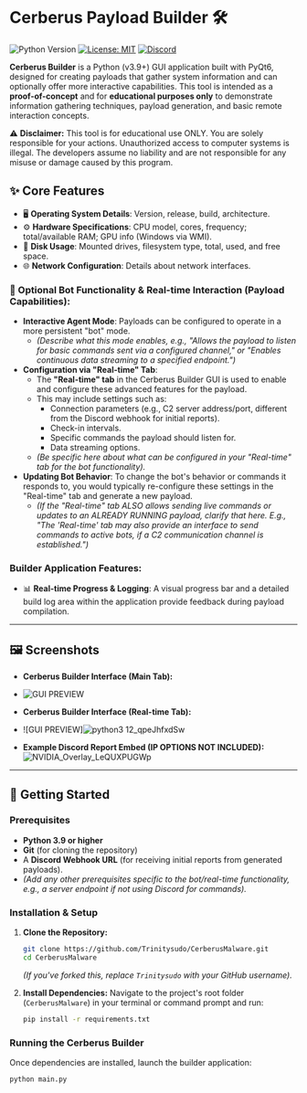 # Cerberus Payload Builder 🛠️

<!-- Main Badges -->
![Python Version](https://img.shields.io/badge/python-3.9%2B-blue.svg?style=for-the-badge&logo=python)
[![License: MIT](https://img.shields.io/badge/License-MIT-yellow.svg?style=for-the-badge)](https://opensource.org/licenses/MIT) <!-- Ensure this matches your chosen license -->
[![Discord](https://img.shields.io/discord/YOUR_SERVER_ID?label=Join%20Discord&logo=discord&logoColor=white&color=7289DA&style=for-the-badge)](https://discord.gg/3ZSVqbbUwJ) <!-- Replace YOUR_SERVER_ID with your actual Discord Server ID -->

**Cerberus Builder** is a Python (v3.9+) GUI application built with PyQt6, designed for creating payloads that gather system information and can optionally offer more interactive capabilities. This tool is intended as a **proof-of-concept** and for **educational purposes only** to demonstrate information gathering techniques, payload generation, and basic remote interaction concepts.

⚠️ **Disclaimer:** This tool is for educational use ONLY. You are solely responsible for your actions. Unauthorized access to computer systems is illegal. The developers assume no liability and are not responsible for any misuse or damage caused by this program.

## ✨ Core Features

*   🖥️ **Operating System Details**: Version, release, build, architecture.
*   ⚙️ **Hardware Specifications**: CPU model, cores, frequency; total/available RAM; GPU info (Windows via WMI).
*   💾 **Disk Usage**: Mounted drives, filesystem type, total, used, and free space.
*   🌐 **Network Configuration**: Details about network interfaces.

### 🤖 Optional Bot Functionality & Real-time Interaction (Payload Capabilities):

*   **Interactive Agent Mode**: Payloads can be configured to operate in a more persistent "bot" mode.
    *   *(Describe what this mode enables, e.g., "Allows the payload to listen for basic commands sent via a configured channel," or "Enables continuous data streaming to a specified endpoint.")*
*   **Configuration via "Real-time" Tab**:
    *   The **"Real-time" tab** in the Cerberus Builder GUI is used to enable and configure these advanced features for the payload.
    *   This may include settings such as:
        *   Connection parameters (e.g., C2 server address/port, different from the Discord webhook for initial reports).
        *   Check-in intervals.
        *   Specific commands the payload should listen for.
        *   Data streaming options.
    *   *(Be specific here about what can be configured in your "Real-time" tab for the bot functionality).*
*   **Updating Bot Behavior**: To change the bot's behavior or commands it responds to, you would typically re-configure these settings in the "Real-time" tab and generate a new payload.
    *   *(If the "Real-time" tab ALSO allows sending live commands or updates to an ALREADY RUNNING payload, clarify that here. E.g., "The 'Real-time' tab may also provide an interface to send commands to active bots, if a C2 communication channel is established.")*

### Builder Application Features:

*   📊 **Real-time Progress & Logging**: A visual progress bar and a detailed build log area within the application provide feedback during payload compilation.

---

## 🖼️ Screenshots

*   **Cerberus Builder Interface (Main Tab):**
*   
     ![GUI PREVIEW](https://github.com/user-attachments/assets/1c549e43-1baa-4795-932b-8275851c9d26)

*   **Cerberus Builder Interface (Real-time Tab):**
*    ![GUI PREVIEW]![python3 12_qpeJhfxdSw](https://github.com/user-attachments/assets/6a3f7db3-83ea-4fe9-957c-f0562c3f329b)

*   **Example Discord Report Embed (IP OPTIONS NOT INCLUDED):**
     ![NVIDIA_Overlay_LeQUXPUGWp](https://github.com/user-attachments/assets/2149edfc-052b-475d-b042-8f2217adbacd)



---

## 🚀 Getting Started

### Prerequisites

*   **Python 3.9 or higher**
*   **Git** (for cloning the repository)
*   A **Discord Webhook URL** (for receiving initial reports from generated payloads).
*   *(Add any other prerequisites specific to the bot/real-time functionality, e.g., a server endpoint if not using Discord for commands).*

### Installation & Setup

1.  **Clone the Repository:**
    ```bash
    git clone https://github.com/Trinitysudo/CerberusMalware.git
    cd CerberusMalware
    ```
    *(If you've forked this, replace `Trinitysudo` with your GitHub username).*

2.  **Install Dependencies:**
    Navigate to the project's root folder (`CerberusMalware`) in your terminal or command prompt and run:
    ```bash
    pip install -r requirements.txt
    ```

### Running the Cerberus Builder

Once dependencies are installed, launch the builder application:
```bash
python main.py
